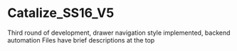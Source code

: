 # Catalize_SS16_V5
Third round of development, drawer navigation style implemented, backend automation 
Files have brief descriptions at the top
